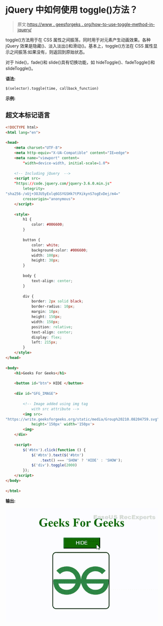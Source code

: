 # jQuery 中如何使用 toggle()方法？

> 原文:[https://www . geesforgeks . org/how-to-use-toggle-method-in-jquery/](https://www.geeksforgeeks.org/how-to-use-toggle-method-in-jquery/)

toggle()方法用于在 CSS 属性之间振荡，同时用于对元素产生动画效果。各种 jQuery 效果是隐藏()、淡入淡出()和滑动()。基本上，toggle()方法在 CSS 属性显示之间振荡:如果没有，则返回到原始状态。

对于 hide()，fade()和 slide()具有切换功能，如 hideToggle()、fadeToggle()和 slideToggle()。

**语法:**

```html
$(selector).toggle(time, callback_function)
```

**示例:**

## 超文本标记语言

```html
<!DOCTYPE html>
<html lang="en">

<head>
    <meta charset="UTF-8">
    <meta http-equiv="X-UA-Compatible" content="IE=edge">
    <meta name="viewport" content=
        "width=device-width, initial-scale=1.0">

    <!-- Including jQuery  -->
    <script src=
    "https://code.jquery.com/jquery-3.6.0.min.js"
        letegrity=
"sha256-/xUj+3OJU5yExlq6GSYGSHk7tPXikynS7ogEvDej/m4=" 
        crossorigin="anonymous">
    </script>

    <style>
        h1 {
            color: #006600;
        }

        button {
            color: white;
            background-color: #006600;
            width: 100px;
            height: 30px;
        }

        body {
            text-align: center;
        }

        div {
            border: 2px solid black;
            border-radius: 10px;
            margin: 10px;
            height: 150px;
            width: 150px;
            position: relative;
            text-align: center;
            display: flex;
            left: 215px;
        }
    </style>
</head>

<body>
    <h1>Geeks For Geeks</h1>

    <button id="btn"> HIDE </button>

    <div id="GFG_IMAGE">

        <!-- Image added using img tag 
            with src attribute -->
        <img src=
"https://write.geeksforgeeks.org/static/media/Group%20210.08204759.svg"
            height='150px' width='150px'>
        <img>
    </div>

    <script>
        $('#btn').click(function () {
            $('#btn').text($('#btn')
                .text() === 'SHOW' ? 'HIDE' : 'SHOW');
            $('div').toggle(2000)
        });
    </script>
</body>

</html>
```

**输出:**

![](img/71dcc843c5f0056afd45f27a5b2969b4.png)